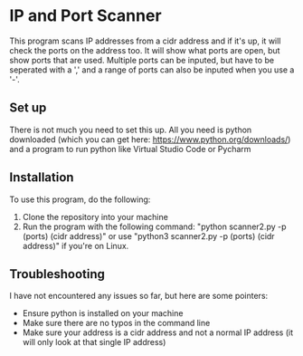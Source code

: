 # IP and Port Scanner
This program scans IP addresses from a cidr address and if it's up, it  will check the ports on the address too. It will show what ports are open, but show ports that are used. Multiple ports can be inputed, but have to be seperated with a ',' and a range of ports can also be inputed when you use a '-'.

## Set up
There is not much you need to set this up. All you need is python downloaded (which you can get here: https://www.python.org/downloads/) and a program to run python like Virtual Studio Code or Pycharm

## Installation
To use this program, do the following:
1. Clone the repository into your machine
2. Run the program with the following command: "python scanner2.py -p (ports) (cidr address)" or use "python3 scanner2.py -p (ports) (cidr address)" if you're on Linux.

## Troubleshooting
I have not encountered any issues so far, but here are some pointers:

* Ensure python is installed on your machine
* Make sure there are no typos in the command line
* Make sure your address is a cidr address and not a normal IP address (it will only look at that single IP address)
